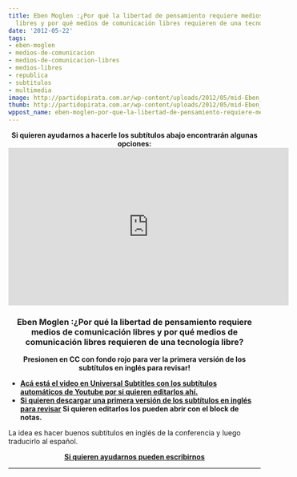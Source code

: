 ```yaml
---
title: Eben Moglen :¿Por qué la libertad de pensamiento requiere medios de comunicación
  libres y por qué medios de comunicación libres requieren de una tecnología libre?
date: '2012-05-22'
tags:
- eben-moglen
- medios-de-comunicacion
- medios-de-comunicacion-libres
- medios-libres
- republica
- subtitulos
- multimedia
image: http://partidopirata.com.ar/wp-content/uploads/2012/05/mid-Eben_Moglen_-_From_the_birth_of_printing_to_industrial_culture_the_root_of_copyright.ogv.jpg
thumb: http://partidopirata.com.ar/wp-content/uploads/2012/05/mid-Eben_Moglen_-_From_the_birth_of_printing_to_industrial_culture_the_root_of_copyright.ogv-150x150.jpg
wppost_name: eben-moglen-por-que-la-libertad-de-pensamiento-requiere-medios-de-comunicacion-libres-y-por-que-medios-de-comunicacion-libres-requieren-de-una-tecnologia-libre
---
```


<center><strong>Si quieren ayudarnos a hacerle los subtítulos abajo encontrarán algunas opciones:</strong></center><center></center><center>
<iframe src="http://www.youtube.com/embed/8i0VzSeItfg" frameborder="0" width="560" height="315"></iframe></center>
<h3 style="text-align: center;">Eben Moglen :¿Por qué la libertad de pensamiento requiere medios de comunicación libres y por qué medios <strong>de comunicación libres requieren de una tecnología libre?</strong></h3>
<p style="text-align: center;"><strong>Presionen en CC con fondo rojo para ver la primera versión de los subtítulos en inglés para revisar!</strong></p>

<ul>
	<li><strong><a href="https://www.universalsubtitles.org/es-ar/videos/GRvQQx5gqQ1F/info/porque-la-libertad-de-pensamiento-requiere-medios-independientes-y/#" target="_blank">Acá está el video en Universal Subtitles con los subtítulos automáticos de Youtube por si quieren editarlos ahí.</a></strong></li>
	<li><strong><a href="https://rapidshare.com/files/2108126907/ebenmoglen.srt" target="_blank">Si quieren descargar una primera versión de los subtítulos en inglés para revisar</a> Si quieren editarlos los pueden abrir con el block de notas.</strong></li>
</ul>
La idea es hacer buenos subtítulos en inglés de la conferencia y luego traducirlo al español.
<p style="text-align: center;"><strong><a href="http://partidopirata.com.ar/contacto" target="_blank">Si quieren ayudarnos pueden escribirnos </a></strong></p>


<hr />
